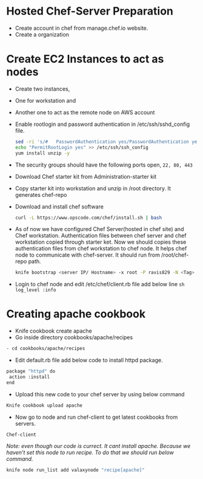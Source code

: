 # Hosted Chef-Server Preparation
 - Create account in chef from manage.chef.io website. 
 - Create a organization

# Create EC2 Instances to act as nodes
- Create two instances,
 - One for workstation and 
 - Another one to act as the remote node on AWS account
- Enable rootlogin and password authentication in /etc/ssh/sshd_config file.

	```sh
	sed -ri 's/#   PasswordAuthentication yes/PasswordAuthentication yes/g' /etc/ssh/ssh_config
	echo "PermitRootLogin yes" >> /etc/ssh/ssh_config
	yum install unzip -y
	```

 - The security groups should have the following ports open, `22, 80, 443`
- Download Chef starter kit from Administration-starter kit
- Copy starter kit into workstation and unzip in /root directory. It generates chef-repo
- Download and install chef software

	```sh
	curl -L https://www.opscode.com/chef/install.sh | bash
	```
- As of now we have configured Chef Server(hosted in chef site) and Chef workstation. Authentication files between chef server and chef workstation copied through starter ket.  Now we should copies these authentication files from chef workstation to chef node. It helps chef node to communicate with chef-server. It should run from /root/chef-repo path. 
	
	```sh
	knife bootstrap <server IP/ Hostname> -x root -P ravis829 -N <Tag>
	```
- Login to chef node and edit /etc/chef/client.rb file add below line
	```sh log_level	:info ```


# Creating apache cookbook
- Knife cookbook create apache
- Go inside directory cookbooks/apache/recipes 
```sh	
- cd cookbooks/apache/recipes
```
- Edit default.rb file add below code to install httpd package.
```sh
package "httpd" do
 action :install
end
```
- Upload this new code to your chef server by using below command
```sh
Knife cookbook upload apache
```
- Now go to node and run chef-client to get latest cookbooks from servers.
```sh
Chef-client
```
_Note: even though our code is currect. It cant install apache. Because we haven’t set this node to run recipe. To do that we should run below command._
```sh
knife node run_list add valaxynode "recipe[apache]"
```
